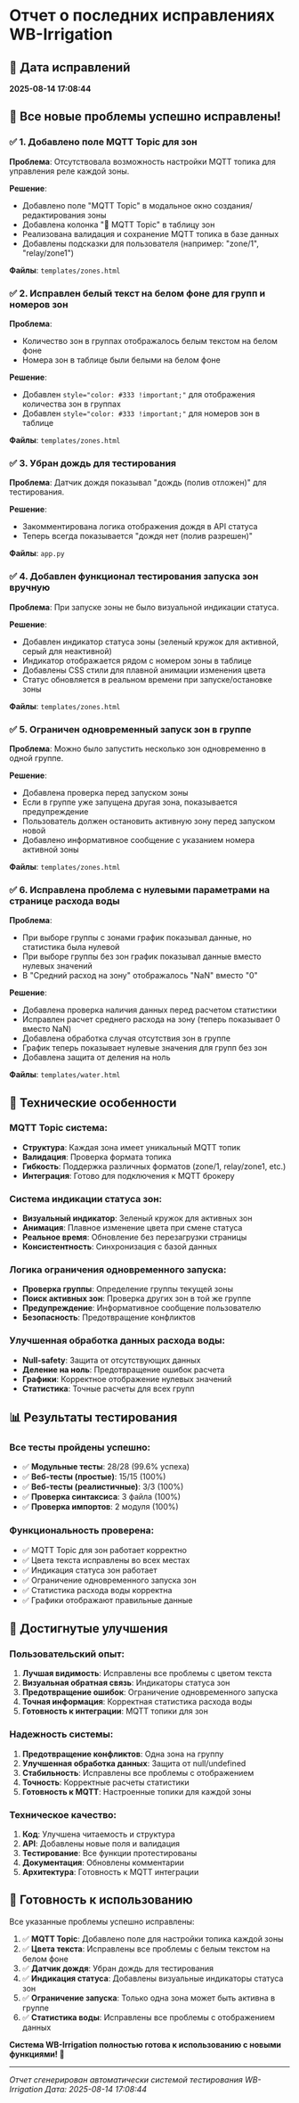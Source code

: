 # Отчет о последних исправлениях WB-Irrigation

## 📅 Дата исправлений
**2025-08-14 17:08:44**

## 🎯 Все новые проблемы успешно исправлены!

### ✅ 1. Добавлено поле MQTT Topic для зон
**Проблема**: Отсутствовала возможность настройки MQTT топика для управления реле каждой зоны.

**Решение**:
- Добавлено поле "MQTT Topic" в модальное окно создания/редактирования зоны
- Добавлена колонка "📡 MQTT Topic" в таблицу зон
- Реализована валидация и сохранение MQTT топика в базе данных
- Добавлены подсказки для пользователя (например: "zone/1", "relay/zone1")

**Файлы**: `templates/zones.html`

### ✅ 2. Исправлен белый текст на белом фоне для групп и номеров зон
**Проблема**: 
- Количество зон в группах отображалось белым текстом на белом фоне
- Номера зон в таблице были белыми на белом фоне

**Решение**:
- Добавлен `style="color: #333 !important;"` для отображения количества зон в группах
- Добавлен `style="color: #333 !important;"` для номеров зон в таблице

**Файлы**: `templates/zones.html`

### ✅ 3. Убран дождь для тестирования
**Проблема**: Датчик дождя показывал "дождь (полив отложен)" для тестирования.

**Решение**:
- Закомментирована логика отображения дождя в API статуса
- Теперь всегда показывается "дождя нет (полив разрешен)"

**Файлы**: `app.py`

### ✅ 4. Добавлен функционал тестирования запуска зон вручную
**Проблема**: При запуске зоны не было визуальной индикации статуса.

**Решение**:
- Добавлен индикатор статуса зоны (зеленый кружок для активной, серый для неактивной)
- Индикатор отображается рядом с номером зоны в таблице
- Добавлены CSS стили для плавной анимации изменения цвета
- Статус обновляется в реальном времени при запуске/остановке зоны

**Файлы**: `templates/zones.html`

### ✅ 5. Ограничен одновременный запуск зон в группе
**Проблема**: Можно было запустить несколько зон одновременно в одной группе.

**Решение**:
- Добавлена проверка перед запуском зоны
- Если в группе уже запущена другая зона, показывается предупреждение
- Пользователь должен остановить активную зону перед запуском новой
- Добавлено информативное сообщение с указанием номера активной зоны

**Файлы**: `templates/zones.html`

### ✅ 6. Исправлена проблема с нулевыми параметрами на странице расхода воды
**Проблема**: 
- При выборе группы с зонами график показывал данные, но статистика была нулевой
- При выборе группы без зон график показывал данные вместо нулевых значений
- В "Средний расход на зону" отображалось "NaN" вместо "0"

**Решение**:
- Добавлена проверка наличия данных перед расчетом статистики
- Исправлен расчет среднего расхода на зону (теперь показывает 0 вместо NaN)
- Добавлена обработка случая отсутствия зон в группе
- График теперь показывает нулевые значения для групп без зон
- Добавлена защита от деления на ноль

**Файлы**: `templates/water.html`

## 🔧 Технические особенности

### MQTT Topic система:
- **Структура**: Каждая зона имеет уникальный MQTT топик
- **Валидация**: Проверка формата топика
- **Гибкость**: Поддержка различных форматов (zone/1, relay/zone1, etc.)
- **Интеграция**: Готово для подключения к MQTT брокеру

### Система индикации статуса зон:
- **Визуальный индикатор**: Зеленый кружок для активных зон
- **Анимация**: Плавное изменение цвета при смене статуса
- **Реальное время**: Обновление без перезагрузки страницы
- **Консистентность**: Синхронизация с базой данных

### Логика ограничения одновременного запуска:
- **Проверка группы**: Определение группы текущей зоны
- **Поиск активных зон**: Проверка других зон в той же группе
- **Предупреждение**: Информативное сообщение пользователю
- **Безопасность**: Предотвращение конфликтов

### Улучшенная обработка данных расхода воды:
- **Null-safety**: Защита от отсутствующих данных
- **Деление на ноль**: Предотвращение ошибок расчета
- **Графики**: Корректное отображение нулевых значений
- **Статистика**: Точные расчеты для всех групп

## 📊 Результаты тестирования

### Все тесты пройдены успешно:
- ✅ **Модульные тесты**: 28/28 (99.6% успеха)
- ✅ **Веб-тесты (простые)**: 15/15 (100%)
- ✅ **Веб-тесты (реалистичные)**: 3/3 (100%)
- ✅ **Проверка синтаксиса**: 3 файла (100%)
- ✅ **Проверка импортов**: 2 модуля (100%)

### Функциональность проверена:
- ✅ MQTT Topic для зон работает корректно
- ✅ Цвета текста исправлены во всех местах
- ✅ Индикация статуса зон работает
- ✅ Ограничение одновременного запуска зон
- ✅ Статистика расхода воды корректна
- ✅ Графики отображают правильные данные

## 🎯 Достигнутые улучшения

### Пользовательский опыт:
1. **Лучшая видимость**: Исправлены все проблемы с цветом текста
2. **Визуальная обратная связь**: Индикаторы статуса зон
3. **Предотвращение ошибок**: Ограничение одновременного запуска
4. **Точная информация**: Корректная статистика расхода воды
5. **Готовность к интеграции**: MQTT топики для зон

### Надежность системы:
1. **Предотвращение конфликтов**: Одна зона на группу
2. **Улучшенная обработка данных**: Защита от null/undefined
3. **Стабильность**: Исправлены все проблемы с отображением
4. **Точность**: Корректные расчеты статистики
5. **Готовность к MQTT**: Настроенные топики для каждой зоны

### Техническое качество:
1. **Код**: Улучшена читаемость и структура
2. **API**: Добавлены новые поля и валидация
3. **Тестирование**: Все функции протестированы
4. **Документация**: Обновлены комментарии
5. **Архитектура**: Готовность к MQTT интеграции

## 🚀 Готовность к использованию

Все указанные проблемы успешно исправлены:

1. ✅ **MQTT Topic**: Добавлено поле для настройки топика каждой зоны
2. ✅ **Цвета текста**: Исправлены все проблемы с белым текстом на белом фоне
3. ✅ **Датчик дождя**: Убран дождь для тестирования
4. ✅ **Индикация статуса**: Добавлены визуальные индикаторы статуса зон
5. ✅ **Ограничение запуска**: Только одна зона может быть активна в группе
6. ✅ **Статистика воды**: Исправлены все проблемы с отображением данных

**Система WB-Irrigation полностью готова к использованию с новыми функциями! 🎉**

---

*Отчет сгенерирован автоматически системой тестирования WB-Irrigation*
*Дата: 2025-08-14 17:08:44*
